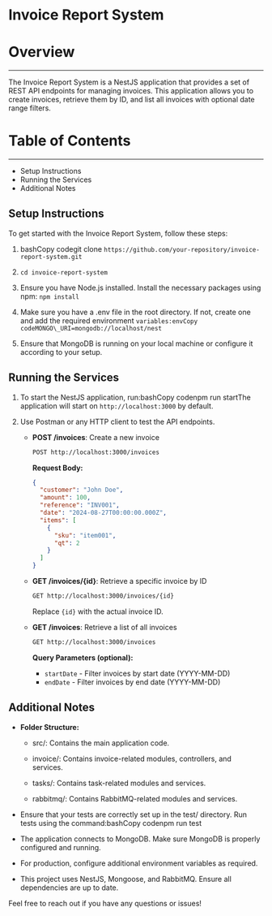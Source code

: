 # Invoice Report System

# Overview
--------

The Invoice Report System is a NestJS application that provides a set of REST API endpoints for managing invoices. This application allows you to create invoices, retrieve them by ID, and list all invoices with optional date range filters.

# Table of Contents
-----------------

*   Setup Instructions  
*   Running the Services
*   Additional Notes

Setup Instructions
------------------

To get started with the Invoice Report System, follow these steps:

1.  bashCopy codegit clone `https://github.com/your-repository/invoice-report-system.git`
    
2.  `cd invoice-report-system`
    
3.  Ensure you have Node.js installed. Install the necessary packages using npm: `npm install`
    
4.  Make sure you have a .env file in the root directory. If not, create one and add the required environment `variables:envCopy codeMONGO\_URI=mongodb://localhost/nest`
    
5.  Ensure that MongoDB is running on your local machine or configure it according to your setup.
    

Running the Services
--------------------

1.  To start the NestJS application, run:bashCopy codenpm run startThe application will start on `http://localhost:3000` by default.
    
2. Use Postman or any HTTP client to test the API endpoints.

   - **POST /invoices**: Create a new invoice

     ```bash
     POST http://localhost:3000/invoices
     ```

     **Request Body:**

     ```json
     {
       "customer": "John Doe",
       "amount": 100,
       "reference": "INV001",
       "date": "2024-08-27T00:00:00.000Z",
       "items": [
         {
           "sku": "item001",
           "qt": 2
         }
       ]
     }
     ```

   - **GET /invoices/{id}**: Retrieve a specific invoice by ID

     ```bash
     GET http://localhost:3000/invoices/{id}
     ```

     Replace `{id}` with the actual invoice ID.

   - **GET /invoices**: Retrieve a list of all invoices

     ```bash
     GET http://localhost:3000/invoices
     ```

     **Query Parameters (optional):**

     - `startDate` - Filter invoices by start date (YYYY-MM-DD)
     - `endDate` - Filter invoices by end date (YYYY-MM-DD)


Additional Notes
----------------

*   **Folder Structure:**
    
    *   src/: Contains the main application code.
        
    *   invoice/: Contains invoice-related modules, controllers, and services.
        
    *   tasks/: Contains task-related modules and services.
        
    *   rabbitmq/: Contains RabbitMQ-related modules and services.
        
*   Ensure that your tests are correctly set up in the test/ directory. Run tests using the command:bashCopy codenpm run test
    
*   The application connects to MongoDB. Make sure MongoDB is properly configured and running.
    
*   For production, configure additional environment variables as required.
    
*   This project uses NestJS, Mongoose, and RabbitMQ. Ensure all dependencies are up to date.
    

Feel free to reach out if you have any questions or issues!
